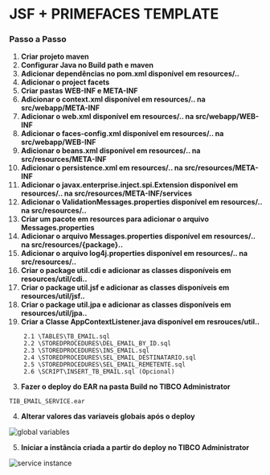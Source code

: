 # JSF + PRIMEFACES TEMPLATE

### Passo a Passo

1. **Criar projeto maven**
2. **Configurar Java no Build path e maven**
3. **Adicionar dependências no pom.xml disponível em resources/..**
4. **Adicionar o project facets**
5. **Criar pastas WEB-INF e META-INF**
6. **Adicionar o context.xml disponível em resources/.. na src/webapp/META-INF**
7. **Adicionar o web.xml disponível em resources/.. na src/webapp/WEB-INF**
7. **Adicionar o faces-config.xml disponível em resources/.. na src/webapp/WEB-INF**
8. **Adicionar o beans.xml disponível em resources/.. na src/resources/META-INF**
9. **Adicionar o persistence.xml em resources/.. na src/resources/META-INF**
10. **Adicionar o javax.enterprise.inject.spi.Extension disponível em resources/.. na src/resources/META-INF/services**
11. **Adicionar o ValidationMessages.properties disponível em resources/.. na src/resources/..**
12. **Criar um pacote em resources para adicionar o arquivo Messages.properties**
13. **Adicionar o arquivo Messages.properties disponível em resources/.. na src/resources/{package}..**
14. **Adicionar o arquivo log4j.properties disponível em resources/.. na src/resources/..**
15. **Criar o package util.cdi e adicionar as classes disponíveis em resources/util/cdi..**
16. **Criar o package util.jsf e adicionar as classes disponíveis em resources/util/jsf..**
17. **Criar o package util.jpa e adicionar as classes disponíveis em resources/util/jpa..**
18. **Criar a Classe AppContextListener.java disponível em resrouces/util..**

````
    2.1 \TABLES\TB_EMAIL.sql
    2.2 \STOREDPROCEDURES\DEL_EMAIL_BY_ID.sql
    2.3 \STOREDPROCEDURES\INS_EMAIL.sql
    2.4 \STOREDPROCEDURES\SEL_EMAIL_DESTINATARIO.sql
    2.5 \STOREDPROCEDURES\SEL_EMAIL_REMETENTE.sql
    2.6 \SCRIPT\INSERT_TB_EMAIL.sql (Opcional)
````

3. **Fazer o deploy do EAR na pasta Build no TIBCO Administrator**

````
TIB_EMAIL_SERVICE.ear
````

4. **Alterar valores das variaveis globais após o deploy**

![global variables](Documentacao/imgs/gv.jpg)

5. **Iniciar a instância criada a partir do deploy no TIBCO Administrator**

![service instance](Documentacao/imgs/service-instance.jpg)